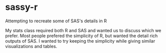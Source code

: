 # sassy-r
Attempting to recreate some of SAS's details in R

My stats class required both R and SAS and wanted us to discuss which we prefer. Most people prefered the simplicity of R, 
but wanted the detail rich outputs of SAS. I wanted to try keeping the simplicity while giving similar visualizations and tables.

